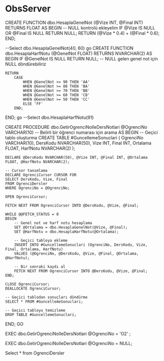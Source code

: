 # ObsServer


CREATE FUNCTION dbo.HesaplaGenelNot (@Vize INT, @Final INT)
RETURNS FLOAT
AS
BEGIN
    -- NULL kontrolü ekleyelim
    IF @Vize IS NULL OR @Final IS NULL
        RETURN NULL;
    RETURN (@Vize * 0.4) + (@Final * 0.6);
END;

--Select dbo.HesaplaGenelNot(40, 60) 
go
CREATE FUNCTION dbo.HesaplaHarfNotu (@GenelNot FLOAT)
RETURNS NVARCHAR(2)
AS
BEGIN
    IF @GenelNot IS NULL
        RETURN NULL;  -- NULL gelen genel not için NULL döndürebiliriz
        
    RETURN 
        CASE 
            WHEN @GenelNot >= 90 THEN 'AA'
            WHEN @GenelNot >= 80 THEN 'BA'
            WHEN @GenelNot >= 70 THEN 'BB'
            WHEN @GenelNot >= 60 THEN 'CB'
            WHEN @GenelNot >= 50 THEN 'CC'
            ELSE 'FF'
        END;
END;
go 
--Select dbo.HesaplaHarfNotu(91)

CREATE PROCEDURE dbo.GetirOgrenciNoIleDersNotlari
    @OgrenciNo VARCHAR(10) -- Belirli bir öğrenci numarası için arama
AS
BEGIN
    -- Geçici tablo oluşturma
    CREATE TABLE #GuncellemeSonuclari (
        OgrenciNo VARCHAR(10),
        DersKodu NVARCHAR(50),
        Vize INT,
        Final INT,
        Ortalama FLOAT,
        HarfNotu NVARCHAR(2)
    );

    DECLARE @DersKodu NVARCHAR(50), @Vize INT, @Final INT, @Ortalama FLOAT, @HarfNotu NVARCHAR(2);

    -- Cursor tanımlama
    DECLARE OgrenciCursor CURSOR FOR
    SELECT DersKodu, Vize, Final
    FROM OgrenciDersler
    WHERE OgrenciNo = @OgrenciNo;

    OPEN OgrenciCursor;

    FETCH NEXT FROM OgrenciCursor INTO @DersKodu, @Vize, @Final;

    WHILE @@FETCH_STATUS = 0
    BEGIN
        -- Genel not ve harf notu hesaplama
        SET @Ortalama = dbo.HesaplaGenelNot(@Vize, @Final);
        SET @HarfNotu = dbo.HesaplaHarfNotu(@Ortalama);

        -- Geçici tabloya ekleme
        INSERT INTO #GuncellemeSonuclari (OgrenciNo, DersKodu, Vize, Final, Ortalama, HarfNotu)
        VALUES (@OgrenciNo, @DersKodu, @Vize, @Final, @Ortalama, @HarfNotu);

        -- Bir sonraki kaydı al
        FETCH NEXT FROM OgrenciCursor INTO @DersKodu, @Vize, @Final;
    END;

    CLOSE OgrenciCursor;
    DEALLOCATE OgrenciCursor;

    -- Geçici tablodan sonuçları döndürme
    SELECT * FROM #GuncellemeSonuclari;

    -- Geçici tabloyu temizleme
    DROP TABLE #GuncellemeSonuclari;
END;
GO


EXEC dbo.GetirOgrenciNoIleDersNotlari @OgrenciNo = 'O2' ;

EXEC dbo.GetirOgrenciNoIleDersNotlari @OgrenciNo = NULL;


Select * from OgrenciDersler






